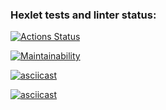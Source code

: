 ### Hexlet tests and linter status:
[![Actions Status](https://github.com/sir-edgar/python-project-49/actions/workflows/hexlet-check.yml/badge.svg)](https://github.com/sir-edgar/python-project-49/actions)

[![Maintainability](https://api.codeclimate.com/v1/badges/4a5994db1733f3bd167e/maintainability)](https://codeclimate.com/github/sir-edgar/python-project-49/maintainability)

[![asciicast](https://asciinema.org/a/sOPhW9wbu3XkYextvndFqn1Nx.svg)](https://asciinema.org/a/sOPhW9wbu3XkYextvndFqn1Nx)

[![asciicast](https://asciinema.org/a/U6vO1eFAOUyjZpVyNZgUgpUnd.svg)](https://asciinema.org/a/U6vO1eFAOUyjZpVyNZgUgpUnd)
